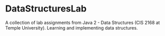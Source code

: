 # DataStructuresLab
A collection of lab assignments from Java 2 - Data Structures (CIS 2168 at Temple University).  Learning and implementing data structures.
